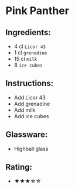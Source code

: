 # Pink Panther

## Ingredients:
- 4 cl `Licor 43`
- 1 cl `grenadine`
- 15 cl `milk`
- 8 `ice cubes`

## Instructions:
- Add Licor 43
- Add grenadine
- Add milk
- Add ice cubes

## Glassware:
- Highball glass

## Rating:
- ★★★☆☆